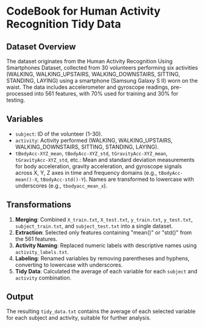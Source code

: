 # CodeBook for Human Activity Recognition Tidy Data

## Dataset Overview
The dataset originates from the Human Activity Recognition Using Smartphones Dataset, collected from 30 volunteers performing six activities 
(WALKING, WALKING_UPSTAIRS, WALKING_DOWNSTAIRS, SITTING, STANDING, LAYING) using a smartphone (Samsung Galaxy S II) worn on the waist. 
The data includes accelerometer and gyroscope readings, pre-processed into 561 features, with 70% used for training and 30% for testing.

## Variables
- `subject`: ID of the volunteer (1-30).
- `activity`: Activity performed (WALKING, WALKING_UPSTAIRS, WALKING_DOWNSTAIRS, SITTING, STANDING, LAYING).
- `tBodyAcc-XYZ_mean`, `tBodyAcc-XYZ_std`, `tGravityAcc-XYZ_mean`, `tGravityAcc-XYZ_std`, etc.: Mean and standard deviation measurements for body acceleration, gravity acceleration, and gyroscope signals across X, Y, Z axes in time and frequency domains (e.g., `tBodyAcc-mean()-X`, `tBodyAcc-std()-Y`). Names are transformed to lowercase with underscores (e.g., `tbodyacc_mean_x`).

## Transformations
1. **Merging**: Combined `X_train.txt`, `X_test.txt`, `y_train.txt`, `y_test.txt`, `subject_train.txt`, and `subject_test.txt` into a single dataset.
2. **Extraction**: Selected only features containing "mean()" or "std()" from the 561 features.
3. **Activity Naming**: Replaced numeric labels with descriptive names using `activity_labels.txt`.
4. **Labeling**: Renamed variables by removing parentheses and hyphens, converting to lowercase with underscores.
5. **Tidy Data**: Calculated the average of each variable for each `subject` and `activity` combination.

## Output
The resulting `tidy_data.txt` contains the average of each selected variable for each subject and activity, suitable for further analysis.
